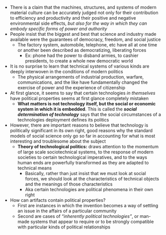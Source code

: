 * There is a claim that the machines, structures, and systems of modern material culture can be accurately judged not only for their contribution to efficiency and productivity and their positive and negative environmental side effects, *but also for the way in which they can embody specific forms of power and authority*
* People insist that the biggest and best that science and industry made available were the guarantees of democracy, freedom, and social justice
	* The factory system, automobile, telephone, etc have all at one time or another been described as democratizing, liberating forces
		* Ex: phone had the power to disband armies, to cashier presidents, to create a whole new democratic world
* It is no surprise to learn that technical systems of various kinds are deeply interwoven in the conditions of modern politics
	* The physical arrangements of industrial production, warfare, communications, and the like have fundamentally changed the exercise of power and the experience of citizenship
* At first glance, it seems to say that certain technologies *in themselves* have political properties seems at first glance completely mistaken
	* **What matters is not technology itself, but the social or economic system in which it is embedded**. This is called the ***social determination of technology*** says that the social circumstances of a technologies deployment defines its politics
* However, there are important reasons to believe that technology is politically significant in its own right, good reasons why the standard models of social science only go so far in accounting for what is most interesting and troublesome about the subject
	* **Theory of technological politics:** draws attention to the momentum of large scale sociotechnical systems, to the response of modern societies to certain technological imperatives, and to the ways human ends are powerfully transformed as they are adapted to technical means
		* Basically, rather than just insist that we must look at social forces, we should look at the characteristics of technical objects and the meanings of those characteristics
		* Aka certain technologies are political phenomena in their own right
* How can artifacts contain political properties?
	* First are instances in which the invention becomes a way of settling an issue in the affairs of a particular community
	* Second are cases of *“inherently political technologies”*, or man-made systems that appear to require or to be strongly compatible with particular kinds of political relationships